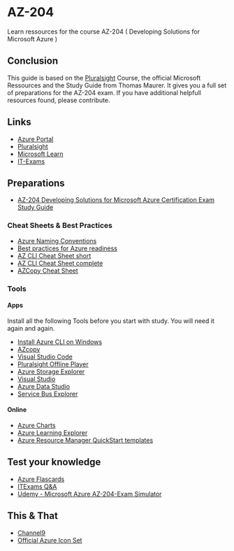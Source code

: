 # AZ-204
Learn ressources for the course AZ-204 ( Developing Solutions for Microsoft Azure )

## Conclusion
This guide is based on the [Pluralsight](https://www.pluralsight.com/pricing/skills) Course, the official Microsoft Ressources and the Study Guide from Thomas Maurer. It gives you a full set of preparations for the AZ-204 exam.
If you have additional helpfull resources found, please contribute.

## Links
- [Azure Portal](https://portal.azure.com/)
- [Pluralsight](https://app.pluralsight.com/paths/certificate/developing-solutions-for-microsoft-azure-az-204)
- [Microsoft Learn](https://docs.microsoft.com/en-us/learn/certifications/exams/az-204)
- [IT-Exams](https://www.itexams.com/exam/AZ-204?)

## Preparations
- [AZ-204 Developing Solutions for Microsoft Azure Certification Exam Study Guide](https://www.thomasmaurer.ch/2020/03/az-204-study-guide-developing-solutions-for-microsoft-azure/)

### Cheat Sheets & Best Practices

- [Azure Naming Conventions](https://docs.microsoft.com/en-us/azure/cloud-adoption-framework/ready/azure-best-practices/resource-naming)
- [Best practices for Azure readiness](https://docs.microsoft.com/en-us/azure/cloud-adoption-framework/ready/azure-best-practices/)
- [AZ CLI Cheat Sheet short](http://thedevopspage.com/azurecli-powershell-cheatsheet)
- [AZ CLI Cheat Sheet complete](https://docs.microsoft.com/en-us/cli/azure/reference-index?view=azure-cli-latest)
- [AZCopy Cheat Sheet](https://docs.microsoft.com/en-us/azure/storage/common/storage-ref-azcopy?toc=/azure/storage/blobs/toc.json#see-also)

### Tools
#### Apps
Install all the following Tools before you start with study. You will need it again and again.
- [Install Azure CLI on Windows](https://docs.microsoft.com/en-us/cli/azure/install-azure-cli-windows?tabs=azure-cli)
- [AZcopy](https://www.thomasmaurer.ch/2019/05/how-to-install-azcopy-for-azure-storage/)
- [Visual Studio Code](https://code.visualstudio.com/download)
- [Pluralsight Offline Player](https://www.pluralsight.com/product/downloads)
- [Azure Storage Explorer](https://azure.microsoft.com/en-us/features/storage-explorer/)
- [Visual Studio](https://visualstudio.microsoft.com/de/vs/community/)
- [Azure Data Studio](https://docs.microsoft.com/en-us/sql/azure-data-studio/download-azure-data-studio)
- [Service Bus Explorer](https://github.com/paolosalvatori/ServiceBusExplorer)

#### Online
- [Azure Charts](https://azurecharts.com/overview)
- [Azure Learning Explorer](https://azurecharts.com/learning)
- [Azure Resource Manager QuickStart templates](https://azurecharts.com/solutions/templates)

## Test your knowledge
- [Azure Flascards](http://thedevopspage.com/azure-flashcards)
- [ITExams Q&A](https://www.itexams.com/exam/AZ-204?)
- [Udemy - Microsoft Azure AZ-204-Exam Simulator](https://www.udemy.com/course/microsoft-azure-az-204-exam-simulator-developing-solutions-p/)

## This & That
- [Channel9](https://channel9.msdn.com/Search?term=az%20update&pubDate=year&lang-en=true)
- [Official Azure Icon Set](http://code.benco.io/icon-collection/azure-icons/)
